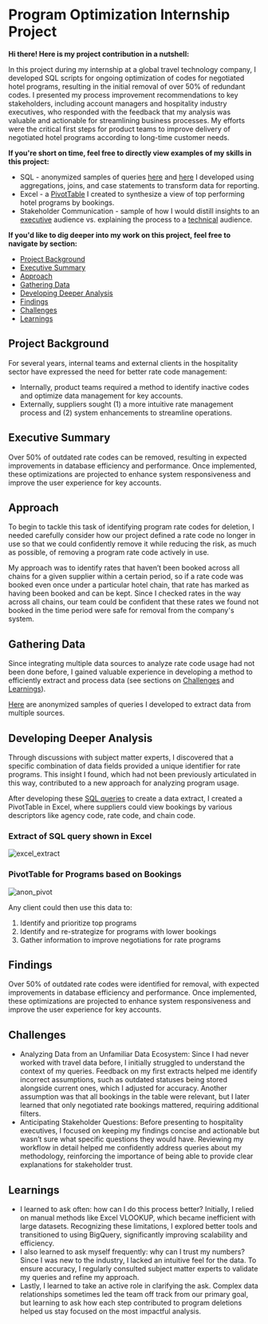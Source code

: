 # Program Optimization Internship Project

**Hi there! Here is my project contribution in a nutshell:**

In this project during my internship at a global travel technology company, I developed SQL scripts for ongoing optimization of codes for negotiated hotel programs, resulting in the initial removal of over 50% of redundant codes. I presented my process improvement recommendations to key stakeholders, including account managers and hospitality industry executives, who responded with the feedback that my analysis was valuable and actionable for streamlining business processes. My efforts were the critical first steps for product teams to improve delivery of negotiated hotel programs according to long-time customer needs. 

**If you're short on time, feel free to directly view examples of my skills in this project:**

- SQL - anonymized samples of queries [here](SQL-prep.sql) and [here](SQL-program-analysis.sql) I developed using aggregations, joins, and case statements to transform data for reporting.
- Excel - a [PivotTable](#pivottable-for-programs-based-on-bookings) I created to synthesize a view of top performing hotel programs by bookings.
- Stakeholder Communication - sample of how I would distill insights to an [executive](#executive-summary) audience vs. explaining the process to a [technical](#approach) audience.

**If you'd like to dig deeper into my work on this project, feel free to navigate by section:**

- [Project Background](#project-background)
- [Executive Summary](#executive-summary)
- [Approach](#approach)
- [Gathering Data](#gathering-data)
- [Developing Deeper Analysis](#developing-deeper-analysis)
- [Findings](#findings)
- [Challenges](#challenges)
- [Learnings](#learnings)

## Project Background
For several years, internal teams and external clients in the hospitality sector have expressed the need for better rate code management:
- Internally, product teams required a method to identify inactive codes and optimize data management for key accounts.
- Externally, suppliers sought (1) a more intuitive rate management process and (2) system enhancements to streamline operations.

## Executive Summary
Over 50% of outdated rate codes can be removed, resulting in expected improvements in database efficiency and performance. Once implemented, these optimizations are projected to enhance system responsiveness and improve the user experience for key accounts.

## Approach
To begin to tackle this task of identifying program rate codes for deletion, I needed carefully consider how our project defined a rate code no longer in use so that we could confidently remove it while reducing the risk, as much as possible, of removing a program rate code actively in use.

My approach was to identify rates that haven’t been booked across all chains for a given supplier within a certain period, so if a rate code was booked even once under a particular hotel chain, that rate has marked as having been booked and can be kept. Since I checked rates in the way across all chains, our team could be confident that these rates we found not booked in the time period were safe for removal from the company's system.

## Gathering Data
Since integrating multiple data sources to analyze rate code usage had not been done before, I gained valuable experience in developing a method to efficiently extract and process data (see sections on [Challenges](#challenges) and [Learnings](#learnings)). 

[Here](SQL-rate-code-removal.sql) are anonymized samples of queries I developed to extract data from multiple sources. 

## Developing Deeper Analysis
Through discussions with subject matter experts, I discovered that a specific combination of data fields provided a unique identifier for rate programs. This insight I found, which had not been previously articulated in this way, contributed to a new approach for analyzing program usage.

After developing these [SQL queries](SQL-program-analysis.sql) to create a data extract, I created a PivotTable in Excel, where suppliers could view bookings by various descriptors like agency code, rate code, and chain code.

### Extract of SQL query shown in Excel
![excel_extract](https://github.com/user-attachments/assets/bbd18412-2db0-4a5c-ad72-863b4b4a742f)

### PivotTable for Programs based on Bookings
![anon_pivot](https://github.com/user-attachments/assets/892f2efb-d159-48a1-b51e-9d8ba340881b)


Any client could then use this data to:
1. Identify and prioritize top programs
2. Identify and re-strategize for programs with lower bookings
3. Gather information to improve negotiations for rate programs


## Findings
Over 50% of outdated rate codes were identified for removal, with expected improvements in database efficiency and performance. Once implemented, these optimizations are projected to enhance system responsiveness and improve the user experience for key accounts.

## Challenges
- Analyzing Data from an Unfamiliar Data Ecosystem: Since I had never worked with travel data before, I initially struggled to understand the context of my queries. Feedback on my first extracts helped me identify incorrect assumptions, such as outdated statuses being stored alongside current ones, which I adjusted for accuracy. Another assumption was that all bookings in the table were relevant, but I later learned that only negotiated rate bookings mattered, requiring additional filters.
- Anticipating Stakeholder Questions: Before presenting to hospitality executives, I focused on keeping my findings concise and actionable but wasn’t sure what specific questions they would have. Reviewing my workflow in detail helped me confidently address queries about my methodology, reinforcing the importance of being able to provide clear explanations for stakeholder trust.

## Learnings
- I learned to ask often: how can I do this process better? Initially, I relied on manual methods like Excel VLOOKUP, which became inefficient with large datasets. Recognizing these limitations, I explored better tools and transitioned to using BigQuery, significantly improving scalability and efficiency.
- I also learned to ask myself frequently: why can I trust my numbers? Since I was new to the industry, I lacked an intuitive feel for the data. To ensure accuracy, I regularly consulted subject matter experts to validate my queries and refine my approach.
- Lastly, I learned to take an active role in clarifying the ask. Complex data relationships sometimes led the team off track from our primary goal, but learning to ask how each step contributed to program deletions helped us stay focused on the most impactful analysis.
